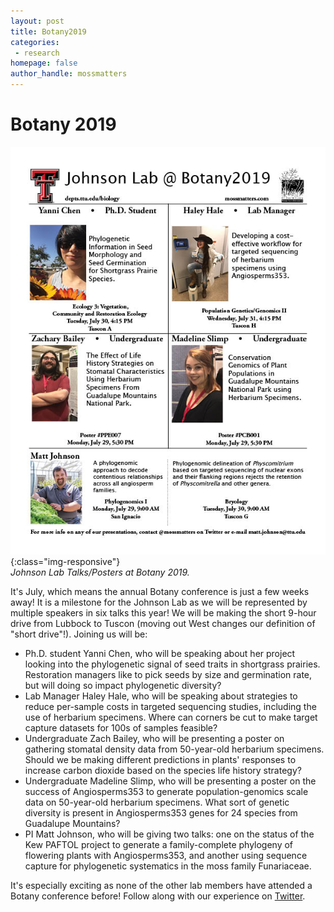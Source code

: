 ```yaml
---
layout: post
title: Botany2019
categories:
 - research
homepage: false
author_handle: mossmatters
---
```


# Botany 2019

![](/assets/images/blog/botany2019flyer.jpg){:class="img-responsive"} <br> *Johnson Lab Talks/Posters at Botany 2019.*

It's July, which means the annual Botany conference is just a few weeks away! It is a milestone for the Johnson Lab as we will be represented by multiple speakers in six talks this year! We will be making the short 9-hour drive from Lubbock to Tuscon (moving out West changes our definition of "short drive"!). Joining us will be:

-  Ph.D. student Yanni Chen, who will be speaking about her project looking into the phylogenetic signal of seed traits in shortgrass prairies. Restoration managers like to pick seeds by size and germination rate, but will doing so impact phylogenetic diversity?
-  Lab Manager Haley Hale, who will be speaking about strategies to reduce per-sample costs in targeted sequencing studies, including the use of herbarium specimens. Where can corners be cut to make target capture datasets for 100s of samples feasible?
-  Undergraduate Zach Bailey, who will be presenting a poster on gathering stomatal density data from 50-year-old herbarium specimens. Should we be making different predictions in plants' responses to increase carbon dioxide based on the species life history strategy?
-  Undergraduate Madeline Slimp, who will be presenting a poster on the success of Angiosperms353 to generate population-genomics scale data on 50-year-old herbarium specimens. What sort of genetic diversity is present in Angiosperms353 genes for 24 species from Guadalupe Mountains?
-  PI Matt Johnson, who will be giving two talks: one on the status of the Kew PAFTOL project to generate a family-complete phylogeny of flowering plants with Angiosperms353, and another using sequence capture for phylogenetic systematics in the moss family Funariaceae.

It's especially exciting as none of the other lab members have attended a Botany conference before! Follow along with our experience on [Twitter](twitter.com/mossmatters). 
